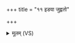 +++
title = "११ इडया जुह्वतो"

+++
<details><summary>मूलम् (VS)</summary>

इड॑या॒ जुह्व॑तो व॒यं दे॒वान्घृ॒तव॑ता यजे। गृ॒हानलु॑भ्यतो व॒यं सं॑ विशे॒मोप॒ गोम॑तः ॥
</details>